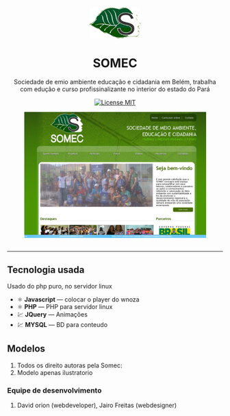 <h1 align="center">
<br>
  <img src="img/logo.png"  width="120">
<br>
<br>
SOMEC
</h1>

<p align="center">
Sociedade de emio ambiente educação e cidadania em Belém, trabalha com edução e curso profissinalizante no interior do estado do Pará</p>

<p align="center">
  <a href="#">
    <img src="https://img.shields.io/badge/License-MIT-blue.svg" alt="License MIT">
  </a>
</p>

<div align="center">
  <img src="img/home.jpg" alt="web" align="center" width="425"><br><br>
 


</div>

<hr />

## Tecnologia usada

Usado do php puro, no servidor linux 

- ⚛️ **Javascript** — colocar o player do wnoza
- ⚛️ **PHP** — PHP para servidor linux
- 💹 **JQuery** — Animações
- 💹 **MYSQL** — BD para conteudo



## Modelos

1. Todos os direito autoras pela Somec:<br />
3. Modelo apenas ilustratorio<br />

### Equipe de desenvolvimento

1. David orion (webdeveloper), Jairo Freitas (webdesigner)



